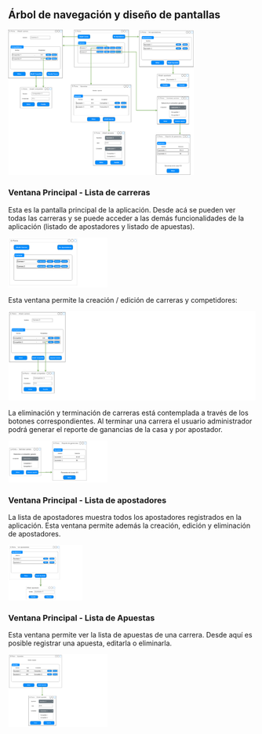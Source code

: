 <br>

## Árbol de navegación y diseño de pantallas

<img src="./../../assets/images/proyecto/apuestas/ArbolNavegacion.png" width="75%"> 


### Ventana Principal - Lista de carreras

Esta es la pantalla principal de la aplicación. Desde acá se pueden ver todas las carreras y se puede acceder a las demás funcionalidades de la aplicación (listado de apostadores y listado de apuestas).

<img src="./../../assets/images/proyecto/apuestas/ListaCarreras.png" width="40%"> 

Esta ventana permite la creación / edición de carreras y competidores:

<img src="./../../assets/images/proyecto/apuestas/NuevaCarreraYCompetidores.png">

La eliminación y terminación de carreras está contemplada a través de los botones correspondientes. Al terminar una carrera el usuario administrador podrá generar el reporte de ganancias de la casa y por apostador.

<img src="./../../assets/images/proyecto/apuestas/ReporteGanancias.png" width="40%"> 

### Ventana Principal - Lista de apostadores

La lista de apostadores muestra todos los apostadores registrados en la aplicación. Esta ventana permite además la creación, edición y eliminación de apostadores.

<img src="./../../assets/images/proyecto/apuestas/Apostadores.png" width="30%">

### Ventana Principal - Lista de Apuestas

Esta ventana permite ver la lista de apuestas de una carrera. Desde aquí es posible registrar una apuesta, editarla o eliminarla.

<img src="./../../assets/images/proyecto/apuestas/VerApuestas.png" width="40%"> 

